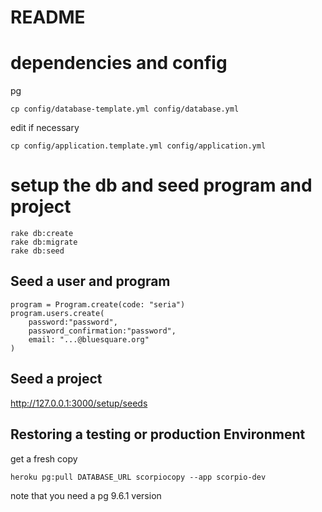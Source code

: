 # README

# dependencies and config

pg

```
cp config/database-template.yml config/database.yml
```
edit if necessary


```
cp config/application.template.yml config/application.yml
```

# setup the db and seed program and project

```
rake db:create
rake db:migrate
rake db:seed
```
## Seed a user and program

```
program = Program.create(code: "seria")
program.users.create(   
    password:"password",
    password_confirmation:"password",
    email: "...@bluesquare.org"
)
```

## Seed a project

http://127.0.0.1:3000/setup/seeds


## Restoring a testing or production Environment

get a fresh copy

```
heroku pg:pull DATABASE_URL scorpiocopy --app scorpio-dev
```

note that you need a pg 9.6.1 version
